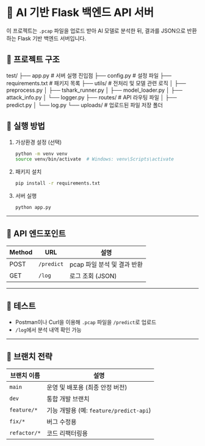 # 🧠 AI 기반 Flask 백엔드 API 서버

이 프로젝트는 `.pcap` 파일을 업로드 받아 AI 모델로 분석한 뒤, 결과를 JSON으로 반환하는 Flask 기반 백엔드 서버입니다.

## 📁 프로젝트 구조

test/
├── app.py # 서버 실행 진입점
├── config.py # 설정 파일
├── requirements.txt # 패키지 목록
├── utils/ # 전처리 및 모델 관련 로직
│ ├── preprocess.py
│ ├── tshark_runner.py
│ ├── model_loader.py
│ ├── attack_info.py
│ └── logger.py
├── routes/ # API 라우팅 파일
│ ├── predict.py
│ └── log.py
└── uploads/ # 업로드된 파일 저장 폴더

## 🚀 실행 방법

1. 가상환경 설정 (선택)

   ```bash
   python -m venv venv
   source venv/bin/activate  # Windows: venv\Scripts\activate
   ```

2. 패키지 설치

   ```bash
   pip install -r requirements.txt
   ```

3. 서버 실행
   ```bash
   python app.py
   ```

---

## 🔌 API 엔드포인트

| Method | URL        | 설명                        |
| ------ | ---------- | --------------------------- |
| POST   | `/predict` | pcap 파일 분석 및 결과 반환 |
| GET    | `/log`     | 로그 조회 (JSON)            |

---

## 🧪 테스트

- Postman이나 Curl을 이용해 `.pcap` 파일을 `/predict`로 업로드
- `/log`에서 분석 내역 확인 가능

---

## 🌿 브랜치 전략

| 브랜치 이름  | 설명                                    |
| ------------ | --------------------------------------- |
| `main`       | 운영 및 배포용 (최종 안정 버전)         |
| `dev`        | 통합 개발 브랜치                        |
| `feature/*`  | 기능 개발용 (예: `feature/predict-api`) |
| `fix/*`      | 버그 수정용                             |
| `refactor/*` | 코드 리팩터링용                         |
